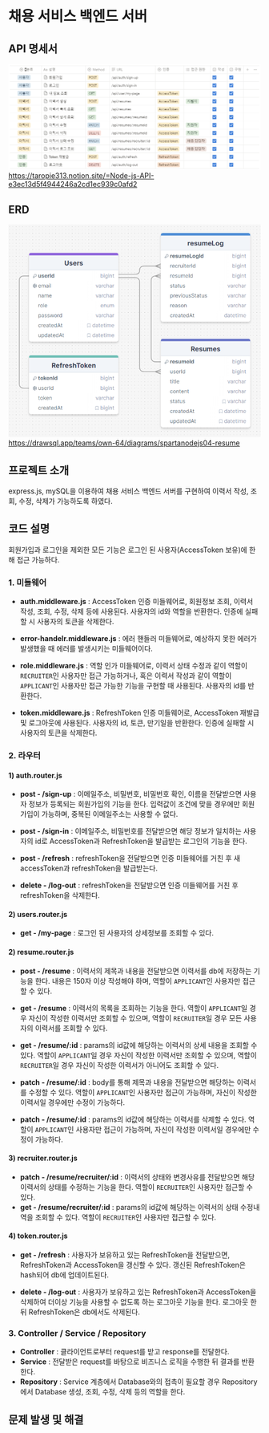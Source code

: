 # 채용 서비스 백엔드 서버

## API 명세서
![ex_screenshot](./API.png)
https://taropie313.notion.site/=Node-js-API-e3ec13d5f4944246a2cd1ec939c0afd2

## ERD
![ex_screenshot](./ERD_edited.png)
https://drawsql.app/teams/own-64/diagrams/spartanodejs04-resume

## 프로젝트 소개
express.js, mySQL을 이용하여 채용 서비스 백엔드 서버를 구현하여 이력서 작성, 조회, 수정, 삭제가 가능하도록 하였다.

## 코드 설명
회원가입과 로그인을 제외한 모든 기능은 로그인 된 사용자(AccessToken 보유)에 한해 접근 가능하다.
### 1. 미들웨어
- **auth.middleware.js** : AccessToken 인증 미들웨어로, 회원정보 조회, 이력서 작성, 조회, 수정, 삭제 등에 사용된다. 사용자의 id와 역할을 반환한다. 인증에 실패할 시 사용자의 토큰을 삭제한다.

- **error-handelr.middleware.js** : 에러 핸들러 미들웨어로, 예상하지 못한 에러가 발생했을 때 에러를 발생시키는 미들웨어이다.

- **role.middleware.js** : 역할 인가 미들웨어로, 이력서 상태 수정과 같이 역할이 ```RECRUITER```인 사용자만 접근 가능하거나, 혹은 이력서 작성과 같이 역할이 ```APPLICANT```인 사용자만 접근 가능한 기능을 구현할 때 사용된다. 사용자의 id를 반환한다.

- **token.middleware.js** : RefreshToken 인증 미들웨어로, AccessToken 재발급 및 로그아웃에 사용된다. 사용자의 id, 토큰, 만기일을 반환한다. 인증에 실패할 시 사용자의 토큰을 삭제한다.

### 2. 라우터
#### 1) auth.router.js
- **post - /sign-up** : 이메일주소, 비밀번호, 비밀번호 확인, 이름을 전달받으면 사용자 정보가 등록되는 회원가입의 기능을 한다. 입력값이 조건에 맞을 경우에만 회원가입이 가능하며, 중복된 이메일주소는 사용할 수 없다.

- **post - /sign-in** : 이메일주소, 비밀번호를 전달받으면 해당 정보가 일치하는 사용자의 id로 AccessToken과 RefreshToken을 발급받는 로그인의 기능을 한다. 

- **post - /refresh** : refreshToken을 전달받으면 인증 미들웨어를 거친 후 새 accessToken과 refreshToken을 발급받는다.

- **delete - /log-out** : refreshToken을 전달받으면 인증 미들웨어를 거친 후 refreshToken을 삭제한다.

#### 2) users.router.js
- **get - /my-page** : 로그인 된 사용자의 상세정보를 조회할 수 있다.

#### 2) resume.router.js
- **post - /resume** : 이력서의 제목과 내용을 전달받으면 이력서를 db에 저장하는 기능을 한다. 내용은 150자 이상 작성해야 하며, 역할이 ```APPLICANT```인 사용자만 접근할 수 있다.

- **get - /resume** : 이력서의 목록을 조회하는 기능을 한다. 역할이 ```APPLICANT```일 경우 자신이 작성한 이력서만 조회할 수 있으며, 역할이 ```RECRUITER```일 경우 모든 사용자의 이력서를 조회할 수 있다.

- **get - /resume/:id** : params의 id값에 해당하는 이력서의 상세 내용을 조회할 수 있다. 역할이 ```APPLICANT```일 경우 자신이 작성한 이력서만 조회할 수 있으며, 역할이 ```RECRUITER```일 경우 자신이 작성한 이력서가 아니어도 조회할 수 있다.

- **patch - /resume/:id** : body를 통해 제목과 내용을 전달받으면 해당하는 이력서를 수정할 수 있다. 역할이 ```APPLICANT```인 사용자만 접근이 가능하며, 자신이 작성한 이력서일 경우에만 수정이 가능하다.

- **patch - /resume/:id** : params의 id값에 해당하는 이력서를 삭제할 수 있다. 역할이 ```APPLICANT```인 사용자만 접근이 가능하며, 자신이 작성한 이력서일 경우에만 수정이 가능하다. 

#### 3) recruiter.router.js
- **patch - /resume/recruiter/:id** : 이력서의 상태와 변경사유를 전달받으면 해당 이력서의 상태를 수정하는 기능을 한다. 역할이 ```RECRUITER```인 사용자만 접근할 수 있다.
- **get - /resume/recruiter/:id** : params의 id값에 해당하는 이력서의 상태 수정내역을 조회할 수 있다. 역할이 ```RECRUITER```인 사용자만 접근할 수 있다.

#### 4) token.router.js
- **get - /refresh** : 사용자가 보유하고 있는 RefreshToken을 전달받으면, RefreshToken과 AccessToken을 갱신할 수 있다. 갱신된 RefreshToken은 hash되어 db에 업데이트된다.

- **delete - /log-out** : 사용자가 보유하고 있는 RefreshToken과 AccessToken을 삭제하여 더이상 기능을 사용할 수 없도록 하는 로그아웃 기능을 한다. 로그아웃 한 뒤 RefreshToken은 db에서도 삭제된다.

### 3. Controller / Service / Repository
- **Controller** : 클라이언트로부터 request를 받고 response를 전달한다.
- **Service** : 전달받은 request를 바탕으로 비즈니스 로직을 수행한 뒤 결과를 반환한다.
- **Repository** : Service 계층에서 Database와의 접촉이 필요할 경우 Repository에서 Database 생성, 조회, 수정, 삭제 등의 역할을 한다.

## 문제 발생 및 해결